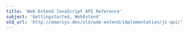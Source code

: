 ```yaml
---
title: 'Web Extend JavaScript API Reference'
subject: 'Gettingstarted, WebExtend'
old_url: 'http://emarsys.dev/old/web-extend/implementation/js-api/'
---
```


